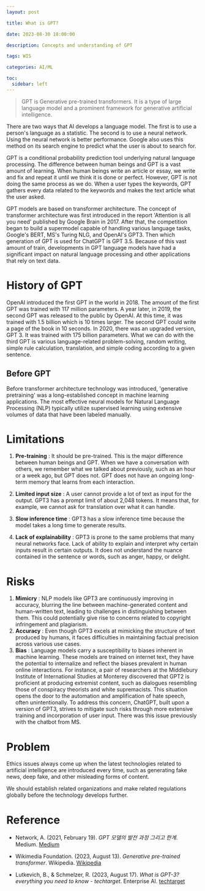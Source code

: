 ```yaml
---
layout: post

title: What is GPT?

date: 2023-08-30 18:00:00

description: Concepts and understanding of GPT

tags: WIS

categories: AI/ML

toc:
  sidebar: left
---
```


> GPT is Generative pre-trained transformers.
> It is a type of large language model and a prominent framework for generative artificial intelligence.

There are two ways that AI develops a language model. The first is to use a person's language as a statistic. The second is to use a neural network. Using the neural network is better performance. Google also uses this method on its search engine to predict what the user is about to search for.

GPT is a conditional probability prediction tool underlying natural language processing. The difference between human beings and GPT is a vast amount of learning.
When human beings write an article or essay, we write and fix and repeat it until we think it is done or perfect. However, GPT is not doing the same process as we do. When a user types the keywords, GPT gathers every data related to the keywords and makes the text article what the user asked.

GPT models are based on transformer architecture.
The concept of transformer architecture was first introduced in the report 'Attention is all you need' published by Google Brain in 2017. After that, the competition began to build a supermodel capable of handling various language tasks, Google's BERT, MS's Turing NLG, and OpenAI's GPT3. Then which generation of GPT is used for ChatGPT is GPT 3.5.
Because of this vast amount of train, developments in GPT language models have had a significant impact on natural language processing and other applications that rely on text data.

# History of GPT

OpenAI introduced the first GPT in the world in 2018. The amount of the first GPT was trained with 117 million parameters. A year later, in 2019, the second GPT was released to the public by OpenAI. At this time, it was trained with 1.5 billion which is 10 times larger. The second GPT could write a page of the book in 10 seconds.
In 2020, there was an upgraded version, GPT 3. It was trained with 175 billion parameters. What we can do with the third GPT is various language-related problem-solving, random writing, simple rule calculation, translation, and simple coding according to a given sentence.

## Before GPT

Before transformer architecture technology was introduced, 'generative pretraining' was a long-established concept in machine learning applications. The most effective neural models for Natural Language Processing (NLP) typically utilize supervised learning using extensive volumes of data that have been labeled manually.

# Limitations

1. **Pre-training** : It should be pre-trained. This is the major difference between human beings and GPT. When we have a conversation with others, we remember what we talked about previously, such as an hour or a week ago, but GPT does not. GPT does not have an ongoing long-term memory that learns from each interaction.

2. **Limited input size** : A user cannot provide a lot of text as input for the output. GPT3 has a prompt limit of about 2,048 tokens. It means that, for example, we cannot ask for translation over what it can handle.

3. **Slow inference time** : GPT3 has a slow inference time because the model takes a long time to generate results.

4. **Lack of explainability** : GPT3 is prone to the same problems that many neural networks face. Lack of ability to explain and interpret why certain inputs result in certain outputs. It does not understand the nuance contained in the sentence or words, such as anger, happy, or delight.

# Risks

1. **Mimicry** : NLP models like GPT3 are continuously improving in accuracy, blurring the line between machine-generated content and human-written text, leading to challenges in distinguishing between them. This could potentially give rise to concerns related to copyright infringement and plagiarism.
2. **Accuracy** : Even though GPT3 excels at mimicking the structure of text produced by humans, it faces difficulties in maintaining factual precision across various use cases.
3. **Bias** : Language models carry a susceptibility to biases inherent in machine learning. These models are trained on internet text, they have the potential to internalize and reflect the biases prevalent in human online interactions. For instance, a pair of researchers at the Middlebury Institute of International Studies at Monterey discovered that GPT2 is proficient at producing extremist content, such as dialogues resembling those of conspiracy theorists and white supremacists. This situation opens the door to the automation and amplification of hate speech, often unintentionally. To address this concern, ChatGPT, built upon a version of GPT3, strives to mitigate such risks through more extensive training and incorporation of user input.
   There was this issue previously with the chatbot from MS.

# Problem

Ethics issues always come up when the latest technologies related to artificial intelligence are introduced every time, such as generating fake news, deep fake, and other misleading forms of content.

We should establish related organizations and make related regulations globally before the technology develops further.

# Reference

- Network, A. (2021, February 19). _GPT 모델의 발전 과정 그리고 한계_. Medium. <a href="https://medium.com/ai-networkkr/gpt-%EB%AA%A8%EB%8D%B8%EC%9D%98-%EB%B0%9C%EC%A0%84-%EA%B3%BC%EC%A0%95-%EA%B7%B8%EB%A6%AC%EA%B3%A0-%ED%95%9C%EA%B3%84-81cea353200c">Medium </a>

- Wikimedia Foundation. (2023, August 13). _Generative pre-trained transformer_. Wikipedia. <a href="https://en.wikipedia.org/wiki/Generative_pre-trained_transformer#:~:text=The%20first%20GPT%20was%20introduced,generate%20novel%20human%2Dlike%20content.">Wikipedia </a>

- Lutkevich, B., & Schmelzer, R. (2023, August 17). _What is GPT-3? everything you need to know - techtarget_. Enterprise AI. <a href="https://www.techtarget.com/searchenterpriseai/definition/GPT-3">techtarget</a>
